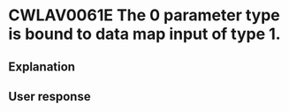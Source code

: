 # CWLAV0061E The 0 parameter type is bound to data map input of type 1.

## Explanation

## User response